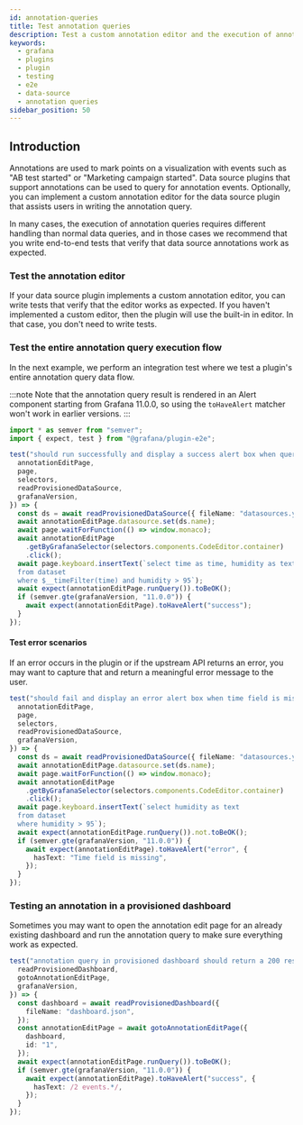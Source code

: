 ```yaml
---
id: annotation-queries
title: Test annotation queries
description: Test a custom annotation editor and the execution of annotation queries.
keywords:
  - grafana
  - plugins
  - plugin
  - testing
  - e2e
  - data-source
  - annotation queries
sidebar_position: 50
---
```


## Introduction

Annotations are used to mark points on a visualization with events such as "AB test started" or "Marketing campaign started". Data source plugins that support annotations can be used to query for annotation events. Optionally, you can implement a custom annotation editor for the data source plugin that assists users in writing the annotation query.

In many cases, the execution of annotation queries requires different handling than normal data queries, and in those cases we recommend that you write end-to-end tests that verify that data source annotations work as expected.

### Test the annotation editor

If your data source plugin implements a custom annotation editor, you can write tests that verify that the editor works as expected. If you haven't implemented a custom editor, then the plugin will use the built-in in editor. In that case, you don't need to write tests.

### Test the entire annotation query execution flow

In the next example, we perform an integration test where we test a plugin's entire annotation query data flow.

:::note
Note that the annotation query result is rendered in an Alert component starting from Grafana 11.0.0, so using the `toHaveAlert` matcher won't work in earlier versions.
:::

```ts title="annotations.spec.ts"
import * as semver from "semver";
import { expect, test } from "@grafana/plugin-e2e";

test("should run successfully and display a success alert box when query is valid", async ({
  annotationEditPage,
  page,
  selectors,
  readProvisionedDataSource,
  grafanaVersion,
}) => {
  const ds = await readProvisionedDataSource({ fileName: "datasources.yml" });
  await annotationEditPage.datasource.set(ds.name);
  await page.waitForFunction(() => window.monaco);
  await annotationEditPage
    .getByGrafanaSelector(selectors.components.CodeEditor.container)
    .click();
  await page.keyboard.insertText(`select time as time, humidity as text
  from dataset
  where $__timeFilter(time) and humidity > 95`);
  await expect(annotationEditPage.runQuery()).toBeOK();
  if (semver.gte(grafanaVersion, "11.0.0")) {
    await expect(annotationEditPage).toHaveAlert("success");
  }
});
```

#### Test error scenarios

If an error occurs in the plugin or if the upstream API returns an error, you may want to capture that and return a meaningful error message to the user.

```ts title="annotations.spec.ts"
test("should fail and display an error alert box when time field is missing in the response", async ({
  annotationEditPage,
  page,
  selectors,
  readProvisionedDataSource,
  grafanaVersion,
}) => {
  const ds = await readProvisionedDataSource({ fileName: "datasources.yml" });
  await annotationEditPage.datasource.set(ds.name);
  await page.waitForFunction(() => window.monaco);
  await annotationEditPage
    .getByGrafanaSelector(selectors.components.CodeEditor.container)
    .click();
  await page.keyboard.insertText(`select humidity as text
  from dataset
  where humidity > 95`);
  await expect(annotationEditPage.runQuery()).not.toBeOK();
  if (semver.gte(grafanaVersion, "11.0.0")) {
    await expect(annotationEditPage).toHaveAlert("error", {
      hasText: "Time field is missing",
    });
  }
});
```

### Testing an annotation in a provisioned dashboard

Sometimes you may want to open the annotation edit page for an already existing dashboard and run the annotation query to make sure everything work as expected.

```ts
test("annotation query in provisioned dashboard should return a 200 response", async ({
  readProvisionedDashboard,
  gotoAnnotationEditPage,
  grafanaVersion,
}) => {
  const dashboard = await readProvisionedDashboard({
    fileName: "dashboard.json",
  });
  const annotationEditPage = await gotoAnnotationEditPage({
    dashboard,
    id: "1",
  });
  await expect(annotationEditPage.runQuery()).toBeOK();
  if (semver.gte(grafanaVersion, "11.0.0")) {
    await expect(annotationEditPage).toHaveAlert("success", {
      hasText: /2 events.*/,
    });
  }
});
```
